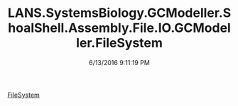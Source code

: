 ﻿---
title: LANS.SystemsBiology.GCModeller.ShoalShell.Assembly.File.IO.GCModeller.FileSystem
date: 6/13/2016 9:11:19 PM
---

[FileSystem](T-LANS.SystemsBiology.GCModeller.ShoalShell.Assembly.File.IO.GCModeller.FileSystem.FileSystem.html)
